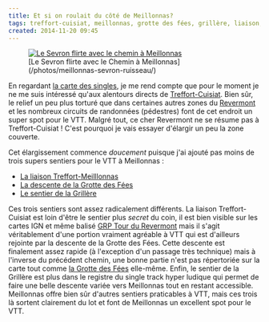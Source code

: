 ```yaml
---
title: Et si on roulait du côté de Meillonnas?
tags: treffort-cuisiat, meillonnas, grotte des fées, grillère, liaison, revermont, single track
created: 2014-11-20 09:45
---
```


<figure class="img-left with-caption">
<a href="/photos/meillonnas-sevron-ruisseau/">
<img src="/photos/meillonnas-sevron-ruisseau/sevron-chemin_400.jpg" alt="Le
Sevron flirte avec le chemin à Meillonnas">
</a>
<figcaption>
[Le Sevron flirte avec le Chemin à
Meillonnas](/photos/meillonnas-sevron-ruisseau/)
</figure>

En regardant [la carte des singles](/single-tracks/#maps), je me rend compte que
pour le moment je ne me suis intéressé qu'aux alentours directs de
[Treffort-Cuisiat](/tags/treffort-cuisiat/). Bien sûr, le relief un peu plus torturé
que dans certaines autres zones du [Revermont](/tags/revermont/) et les nombreux circuits de randonnées
(pédestres) font de cet endroit un super spot pour le VTT. Malgré tout, ce cher
Revermont ne se résume pas à Treffort-Cuisiat&nbsp;! C'est pourquoi je vais
essayer d'élargir un peu la zone couverte.

Cet élargissement commence *doucement* puisque j'ai ajouté pas moins de trois
supers sentiers pour le VTT à Meillonnas&nbsp;:

* [La liaison Treffort-Meilllonnas](/single-tracks/liaison-treffort-meillonnas/)
* [La descente de la Grotte des Fées](/single-tracks/descente-grotte-des-fees/)
* [Le sentier de la Grillère](/single-tracks/sentier-la-grillere-meillonnas/)

Ces trois sentiers sont assez radicalement différents. La liaison
Treffort-Cuisiat est loin d'être le sentier plus *secret* du coin, il est bien
visible sur les cartes IGN et même balisé [GRP Tour du
Revermont](/tags/grp-tour-du-revermont/) mais il s'agit véritablement d'une
portion vraiment agréable à VTT qui est d'ailleurs rejointe par la descente de
la Grotte des Fées. Cette descente est finalement assez rapide (à l'exception
d'un passage très technique) mais à l'inverse du précédent chemin, une bonne
partie n'est pas répertoriée sur la carte tout comme [la Grotte des
Fées](/tags/grotte-des-fées/)
elle-même. Enfin, le sentier de la Grillère est plus dans le registre du single
track hyper ludique qui permet de faire une belle descente variée vers
Meillonnas tout en restant accessible. Meillonnas offre bien sûr d'autres
sentiers praticables à VTT, mais ces trois là sortent clairement du lot et font
de Meillonnas un excellent spot pour le VTT.

